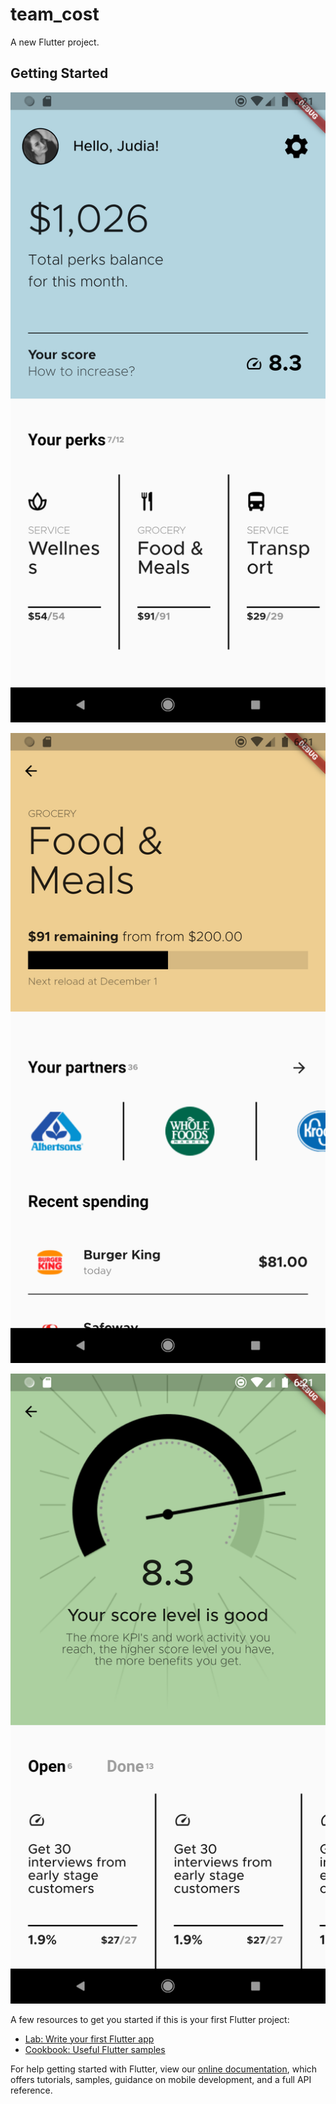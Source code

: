 # team_cost

A new Flutter project.

## Getting Started

![Screenshot](https://github.com/GabbyOwusu/team-cost-clone/blob/main/images/Screenshot_1639102866.png)

![Screenshot](https://github.com/GabbyOwusu/team-cost-clone/blob/main/images/Screenshot_1639102869.png)

![Screenshot](https://github.com/GabbyOwusu/team-cost-clone/blob/main/images/Screenshot_1639102861.png)




A few resources to get you started if this is your first Flutter project:

- [Lab: Write your first Flutter app](https://flutter.dev/docs/get-started/codelab)
- [Cookbook: Useful Flutter samples](https://flutter.dev/docs/cookbook)

For help getting started with Flutter, view our
[online documentation](https://flutter.dev/docs), which offers tutorials,
samples, guidance on mobile development, and a full API reference.
